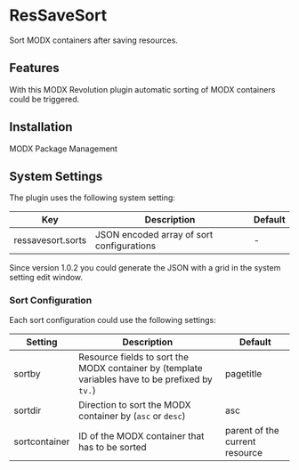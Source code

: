 # ResSaveSort

Sort MODX containers after saving resources.

## Features

With this MODX Revolution plugin automatic sorting of MODX containers could be
triggered.

## Installation

MODX Package Management

## System Settings

The plugin uses the following system setting:

Key | Description | Default
--- | ----------- | -------
ressavesort.sorts | JSON encoded array of sort configurations | -

Since version 1.0.2 you could generate the JSON with a grid in the system setting edit window.

### Sort Configuration

Each sort configuration could use the following settings:

Setting | Description | Default
------- | ----------- | -------
sortby | Resource fields to sort the MODX container by (template variables have to be prefixed by `tv.`) | pagetitle
sortdir | Direction to sort the MODX container by (`asc` or `desc`) | asc
sortcontainer | ID of the MODX container that has to be sorted | parent of the current resource
